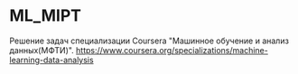 # ML_MIPT
Решение задач специализации Coursera "Машинное обучение и анализ данных(МФТИ)".
https://www.coursera.org/specializations/machine-learning-data-analysis
